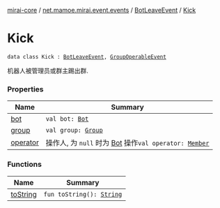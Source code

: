 [mirai-core](../../../index.md) / [net.mamoe.mirai.event.events](../../index.md) / [BotLeaveEvent](../index.md) / [Kick](./index.md)

# Kick

`data class Kick : `[`BotLeaveEvent`](../index.md)`, `[`GroupOperableEvent`](../../-group-operable-event/index.md)

机器人被管理员或群主踢出群.

### Properties

| Name | Summary |
|---|---|
| [bot](bot.md) | `val bot: `[`Bot`](../../../net.mamoe.mirai/-bot/index.md) |
| [group](group.md) | `val group: `[`Group`](../../../net.mamoe.mirai.contact/-group/index.md) |
| [operator](operator.md) | 操作人, 为 `null` 时为 [Bot](../../../net.mamoe.mirai/-bot/index.md) 操作`val operator: `[`Member`](../../../net.mamoe.mirai.contact/-member/index.md) |

### Functions

| Name | Summary |
|---|---|
| [toString](to-string.md) | `fun toString(): `[`String`](https://kotlinlang.org/api/latest/jvm/stdlib/kotlin/-string/index.html) |
